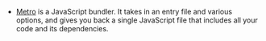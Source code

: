 - [Metro](https://metrobundler.dev/docs/configuration) is a JavaScript bundler. It takes in an entry file and various options, and gives you back a single JavaScript file that includes all your code and its dependencies.

